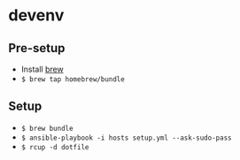 # devenv

## Pre-setup

 * Install [brew](http://brew.sh)
 * `$ brew tap homebrew/bundle`
 
## Setup

 * `$ brew bundle`
 * `$ ansible-playbook -i hosts setup.yml --ask-sudo-pass`
 * `$ rcup -d dotfile`
 
 
